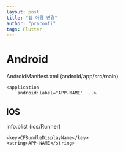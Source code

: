 ```yaml
---
layout: post
title: "앱 아룸 변경"
author: "praconfi"
tags: Flutter
---
```


# Android
AndroidManifest.xml (android/app/src/main)
```
<application
    android:label="APP-NAME" ...> 
```

## IOS
info.plist (ios/Runner)
```
<key>CFBundleDisplayName</key>
<string>APP-NAME</string> 
```